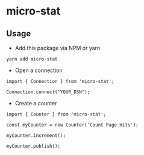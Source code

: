 # micro-stat

## Usage
- Add this package via NPM or yarn

```
yarn add micro-stat
```
- Open a connection
```
import { Connection } from 'micro-stat';

Connection.connect("YOUR_DSN");
```

- Create a counter
```
import { Counter } from 'micro-stat';

const myCounter = new Counter('Count Page Hits');

myCounter.increment();

myCounter.publish();
```
